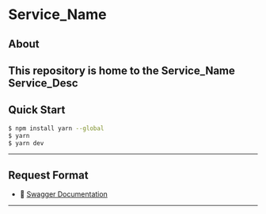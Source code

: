 # Service_Name

## About
This repository is home to the Service_Name
Service_Desc
---

## Quick Start

```bash
$ npm install yarn --global
$ yarn
$ yarn dev
```
---

## Request Format
- :book: [Swagger Documentation](./swagger.yml)

---
